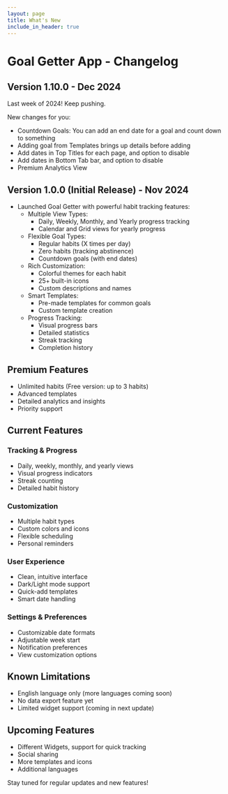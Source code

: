 ```yaml
---
layout: page
title: What's New
include_in_header: true
---
```


# Goal Getter App - Changelog

## Version 1.10.0 - Dec 2024
Last week of 2024! Keep pushing.

New changes for you:
- Countdown Goals: You can add an end date for a goal and count down to something
- Adding goal from Templates brings up details before adding
- Add dates in Top Titles for each page, and option to disable
- Add dates in Bottom Tab bar, and option to disable
- Premium Analytics View


## Version 1.0.0 (Initial Release) - Nov 2024
- Launched Goal Getter with powerful habit tracking features:
  - Multiple View Types:
    - Daily, Weekly, Monthly, and Yearly progress tracking
    - Calendar and Grid views for yearly progress
  - Flexible Goal Types:
    - Regular habits (X times per day)
    - Zero habits (tracking abstinence)
    - Countdown goals (with end dates)
  - Rich Customization:
    - Colorful themes for each habit
    - 25+ built-in icons
    - Custom descriptions and names
  - Smart Templates:
    - Pre-made templates for common goals
    - Custom template creation
  - Progress Tracking:
    - Visual progress bars
    - Detailed statistics
    - Streak tracking
    - Completion history

## Premium Features
- Unlimited habits (Free version: up to 3 habits)
- Advanced templates
- Detailed analytics and insights
- Priority support

## Current Features
### Tracking & Progress
- Daily, weekly, monthly, and yearly views
- Visual progress indicators
- Streak counting
- Detailed habit history

### Customization
- Multiple habit types
- Custom colors and icons
- Flexible scheduling
- Personal reminders

### User Experience
- Clean, intuitive interface
- Dark/Light mode support
- Quick-add templates
- Smart date handling

### Settings & Preferences
- Customizable date formats
- Adjustable week start
- Notification preferences
- View customization options

## Known Limitations
- English language only (more languages coming soon)
- No data export feature yet
- Limited widget support (coming in next update)

## Upcoming Features
- Different Widgets, support for quick tracking
- Social sharing
- More templates and icons
- Additional languages

Stay tuned for regular updates and new features!
